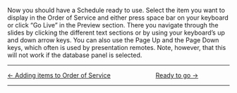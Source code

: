 Now you should have a Schedule ready to use. Select the item you want to
display in the Order of Service and either press space bar on your
keyboard or click “Go Live” in the Preview section. There you navigate
through the slides by clicking the different text sections or by using
your keyboard’s up and down arrow keys. You can also use the Page Up and
the Page Down keys, which often is used by presentation remotes. Note,
however, that this will not work if the database panel is selected.

-----



[← Adding items to Order of
Service](Adding_items_to_Order_of_Service.md "Adding items to Order of Service")
&nbsp;&nbsp;&nbsp;&nbsp;&nbsp;&nbsp;&nbsp;&nbsp;&nbsp;&nbsp;&nbsp;&nbsp;&nbsp;&nbsp;&nbsp;&nbsp;&nbsp;&nbsp;&nbsp;&nbsp;&nbsp;&nbsp;&nbsp;&nbsp; [Ready to go
→](Ready_to_go.md "Ready to go")

---
